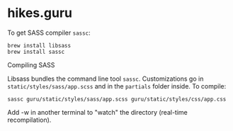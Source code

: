 # hikes.guru

To get SASS compiler `sassc`:

```
brew install libsass
brew install sassc
```

Compiling SASS

Libsass bundles the command line tool `sassc`. Customizations go in `static/styles/sass/app.scss` and in the `partials` folder inside. To compile:

`sassc guru/static/styles/sass/app.scss guru/static/styles/css/app.css`

Add -w in another terminal to "watch" the directory (real-time recompilation).
